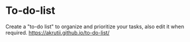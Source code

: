 # To-do-list
Create a "to-do list" to organize and prioritize your tasks, also edit it when required.
https://akrutii.github.io/to-do-list/
